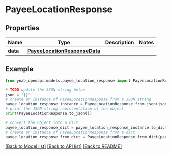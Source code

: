 # PayeeLocationResponse


## Properties

Name | Type | Description | Notes
------------ | ------------- | ------------- | -------------
**data** | [**PayeeLocationResponseData**](PayeeLocationResponseData.md) |  | 

## Example

```python
from ynab_openapi.models.payee_location_response import PayeeLocationResponse

# TODO update the JSON string below
json = "{}"
# create an instance of PayeeLocationResponse from a JSON string
payee_location_response_instance = PayeeLocationResponse.from_json(json)
# print the JSON string representation of the object
print(PayeeLocationResponse.to_json())

# convert the object into a dict
payee_location_response_dict = payee_location_response_instance.to_dict()
# create an instance of PayeeLocationResponse from a dict
payee_location_response_from_dict = PayeeLocationResponse.from_dict(payee_location_response_dict)
```
[[Back to Model list]](../README.md#documentation-for-models) [[Back to API list]](../README.md#documentation-for-api-endpoints) [[Back to README]](../README.md)


